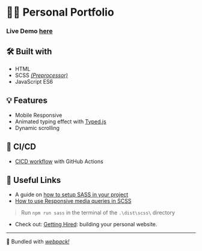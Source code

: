 # 👨‍💻 Personal Portfolio

### Live Demo [here](https://puybr.github.io/dev/)

## 🛠️ Built with
* HTML
* SCSS _[(Preprocessor)](https://sass-lang.com/)_
* JavaScript ES6

## 💡 Features
* Mobile Responsive
* Animated typing effect with [Typed.js](https://www.javascripting.com/view/typed-js)
* Dynamic scrolling

## 🚀 CI/CD
* [CICD workflow](/.github/workflows/cicd.yml) with GitHub Actions

## 🤔 Useful Links
* A guide on [how to setup SASS in your project](https://dev.to/chrissiemhrk/how-to-setup-sass-in-your-project-2bo1)
* [How to use Responsive media queries in SCSS](https://learnopidia.com/responsive-media-queries-scss/)

> Run `npm run sass` in the terminal of the `.\dist\scss\` directory

* Check out: [Getting Hired](https://www.theodinproject.com/paths/full-stack-javascript/courses/getting-hired/lessons/building-your-personal-website): building your personal website.

- - -

🧣 Bundled with _[webpack!](https://webpack.js.org/)_
